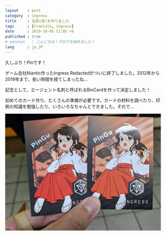 ```yaml
---
layout    : post
category  : ingress
title     : 名刺(仮)を作りました
tags      : [freetalk, ingress]
date      : 2019-10-05 11:05 +8
published : true
# excerpt   : こんにちは！ブログを始めました！
lang      : ja_JP
---
```


久しぶり！Pinです！

ゲーム会社Niantic作ったIngress Redactedがついに終了しました。2012年から2019年まで、長い時間を経てしまったね...

記念として、エージェント名刺と呼ばれるBioCardを作って決定しました！

初めてのカード作り、たくさんの準備が必要です。カードの材料を調べたり、印刷の知識を勉強したり、いろいろなちゃんとできました。それで...

![出来ました！](/assets/2019/IMG_20191003_184153.jpg)
